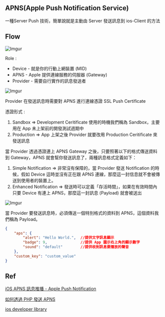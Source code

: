 ## APNS(Apple Push Notification Service)

一種Server Push 技術，簡單說就是主動由 Server 發送訊息到 ios-Client 的方法

## Flow

![Imgur](http://i.imgur.com/5mizRy0.png)

Role :

- Device - 就是你的行動上網裝置 (MID)
- APNS - Apple 提供連線服務的伺服器 (Gateway)
- Provider - 需要自行實作的訊息發送者

![Imgur](http://i.imgur.com/fFNGhW5.png)


Provider 在發送訊息時需要對 APNS 進行連線憑證 SSL Push Certificate

憑證形式 :

1. Sandbox => Development Ceritificate 使用的時機我們稱為 Sandbox，主要用在 App 未上架前的開發測試週期中
2. Production => App 上架之後 Provider 就要改用 Production Ceritificate 來發送訊息

當 Provider 透過憑證連上 APNS Gateway 之後，只要照著以下的格式傳送資料到 Gateway，APNS 就會幫你發送訊息了，兩種訊息格式定義如下：

1. Simple Notification => 非常沒有保障的，當 Provider 發送 Notification 的時候，假如 Device 這時並沒有正在跟 APNS 連線，那麼這一封信息就不會被傳送到使用者的裝置上。
2. Enhanced Notification => 發送時可以定義「存活時間」，如果在有效時間內只要 Device 有連上 APNS，那麼這一封訊息 (Payload) 就會被送出

![Imgur](http://i.imgur.com/CBUbTE7.png)

當 Provider 要發送訊息時，必須傳送一個特別格式的資料到 APNS，這個資料我們稱為 Payload。

```Json
{
    "aps": {
        "alert": "Hello World.",  //提供文字訊息顯示
        "badge": 9,               //提供 App 圖示右上角的顯示數字
        "sound": "default"        //提供收到訊息要播放的聲音
    },
    "custom_key": "custom_value"
}
```


## Ref
[iOS APNS 訊息推播 - Apple Push Notification ](https://blog.toright.com/posts/2806/ios-apns-%E8%A8%8A%E6%81%AF%E6%8E%A8%E6%92%A5-apple-push-notification-service-%E4%BB%8B%E7%B4%B9.html)

[如何透過 PHP 發送 APNS](https://blog.toright.com/posts/2846/%E5%A6%82%E4%BD%95%E9%80%8F%E9%81%8E-php-%E7%99%BC%E9%80%81-apple-notification-push.html)

[ios developer library](https://developer.apple.com/library/ios/documentation/NetworkingInternet/Conceptual/RemoteNotificationsPG/Chapters/ApplePushService.html)
